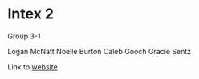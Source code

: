 # Intex 2

Group 3-1

Logan McNatt
Noelle Burton
Caleb Gooch
Gracie Sentz

Link to [website](https://intex2group3-1.azurewebsites.net/)
